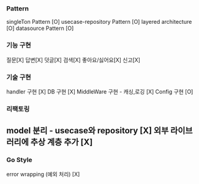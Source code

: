 ### Pattern
singleTon Pattern [O]
usecase-repository Pattern [O]
layered architecture [O]
datasource Pattern [O]

### 기능 구현
질문[X]
답변[X]
덧글[X] 
검색[X]
좋아요/싫어요[X]
신고[X]

### 기술 구현
handler 구현 [X]
DB 구현 [X]
MiddleWare 구현 - 캐싱,로깅 [X]
Config 구현 [O]


### 리팩토링
model 분리 - usecase와 repository [X]
외부 라이브러리에 추상 계층 추가 [X]
-----------------------
### Go Style
error wrapping (예외 처리) [X]

